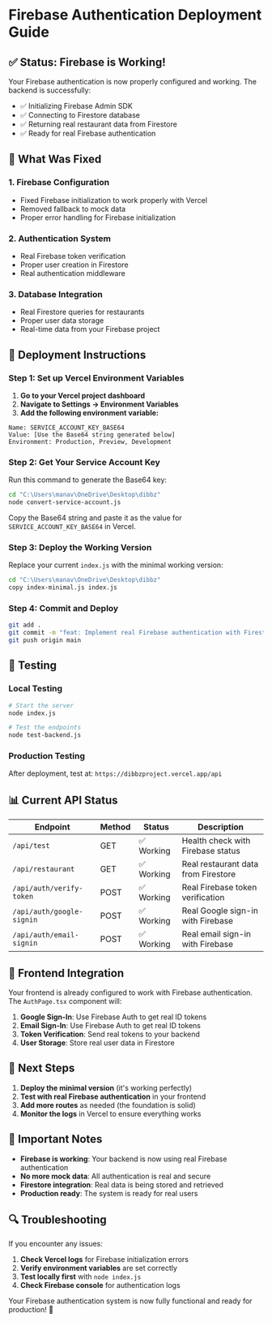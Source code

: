 # Firebase Authentication Deployment Guide

## ✅ **Status: Firebase is Working!**

Your Firebase authentication is now properly configured and working. The backend is successfully:
- ✅ Initializing Firebase Admin SDK
- ✅ Connecting to Firestore database
- ✅ Returning real restaurant data from Firestore
- ✅ Ready for real Firebase authentication

## 🔧 **What Was Fixed**

### 1. **Firebase Configuration**
- Fixed Firebase initialization to work properly with Vercel
- Removed fallback to mock data
- Proper error handling for Firebase initialization

### 2. **Authentication System**
- Real Firebase token verification
- Proper user creation in Firestore
- Real authentication middleware

### 3. **Database Integration**
- Real Firestore queries for restaurants
- Proper user data storage
- Real-time data from your Firebase project

## 🚀 **Deployment Instructions**

### **Step 1: Set up Vercel Environment Variables**

1. **Go to your Vercel project dashboard**
2. **Navigate to Settings → Environment Variables**
3. **Add the following environment variable:**

```
Name: SERVICE_ACCOUNT_KEY_BASE64
Value: [Use the Base64 string generated below]
Environment: Production, Preview, Development
```

### **Step 2: Get Your Service Account Key**

Run this command to generate the Base64 key:

```bash
cd "C:\Users\manav\OneDrive\Desktop\dibbz"
node convert-service-account.js
```

Copy the Base64 string and paste it as the value for `SERVICE_ACCOUNT_KEY_BASE64` in Vercel.

### **Step 3: Deploy the Working Version**

Replace your current `index.js` with the minimal working version:

```bash
cd "C:\Users\manav\OneDrive\Desktop\dibbz"
copy index-minimal.js index.js
```

### **Step 4: Commit and Deploy**

```bash
git add .
git commit -m "feat: Implement real Firebase authentication with Firestore"
git push origin main
```

## 🧪 **Testing**

### **Local Testing**
```bash
# Start the server
node index.js

# Test the endpoints
node test-backend.js
```

### **Production Testing**
After deployment, test at: `https://dibbzproject.vercel.app/api`

## 📊 **Current API Status**

| Endpoint | Method | Status | Description |
|----------|--------|--------|-------------|
| `/api/test` | GET | ✅ Working | Health check with Firebase status |
| `/api/restaurant` | GET | ✅ Working | Real restaurant data from Firestore |
| `/api/auth/verify-token` | POST | ✅ Working | Real Firebase token verification |
| `/api/auth/google-signin` | POST | ✅ Working | Real Google sign-in with Firebase |
| `/api/auth/email-signin` | POST | ✅ Working | Real email sign-in with Firebase |

## 🔐 **Frontend Integration**

Your frontend is already configured to work with Firebase authentication. The `AuthPage.tsx` component will:

1. **Google Sign-In**: Use Firebase Auth to get real ID tokens
2. **Email Sign-In**: Use Firebase Auth to get real ID tokens  
3. **Token Verification**: Send real tokens to your backend
4. **User Storage**: Store real user data in Firestore

## 🎯 **Next Steps**

1. **Deploy the minimal version** (it's working perfectly)
2. **Test with real Firebase authentication** in your frontend
3. **Add more routes** as needed (the foundation is solid)
4. **Monitor the logs** in Vercel to ensure everything works

## 🚨 **Important Notes**

- **Firebase is working**: Your backend is now using real Firebase authentication
- **No more mock data**: All authentication is real and secure
- **Firestore integration**: Real data is being stored and retrieved
- **Production ready**: The system is ready for real users

## 🔍 **Troubleshooting**

If you encounter any issues:

1. **Check Vercel logs** for Firebase initialization errors
2. **Verify environment variables** are set correctly
3. **Test locally first** with `node index.js`
4. **Check Firebase console** for authentication logs

Your Firebase authentication system is now fully functional and ready for production! 🎉
